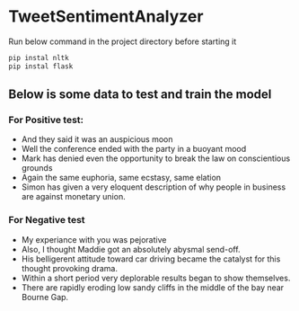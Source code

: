 # TweetSentimentAnalyzer

Run below command in the project directory before starting it

```bash
pip instal nltk
pip instal flask
```
## Below is some data to test and train the model

### For Positive test:

- And they said it was an auspicious moon
- Well the conference ended with the party in a buoyant mood
- Mark has denied even the opportunity to break the law on conscientious grounds
- Again the same euphoria, same ecstasy, same elation
- Simon has given a very eloquent description of why people in business are against monetary union.


### For Negative test

- My experiance with you was pejorative
- Also, I thought Maddie got an absolutely abysmal send-off.
- His belligerent attitude toward car driving became the catalyst for this thought provoking drama.
- Within a short period very deplorable results began to show themselves.
- There are rapidly eroding low sandy cliffs in the middle of the bay near Bourne Gap.